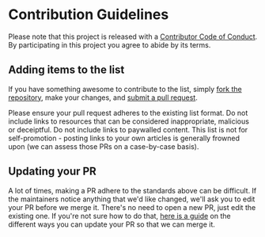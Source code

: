 # Contribution Guidelines

Please note that this project is released with a
[Contributor Code of Conduct](code-of-conduct.md). By participating in this
project you agree to abide by its terms.

## Adding items to the list

If you have something awesome to contribute to the list, simply [fork the repository](https://help.github.com/en/articles/fork-a-repo), make your changes, and [submit a pull request](https://help.github.com/en/articles/creating-a-pull-request).

Please ensure your pull request adheres to the existing list format. Do not include links to resources that can be considered inappropriate, malicious or deceiptful. Do not include links to paywalled content. This list is not for self-promotion - posting links to your own articles is generally frowned upon (we can assess those PRs on a case-by-case basis).

## Updating your PR

A lot of times, making a PR adhere to the standards above can be difficult.
If the maintainers notice anything that we'd like changed, we'll ask you to
edit your PR before we merge it. There's no need to open a new PR, just edit
the existing one. If you're not sure how to do that,
[here is a guide](https://github.com/RichardLitt/knowledge/blob/master/github/amending-a-commit-guide.md)
on the different ways you can update your PR so that we can merge it.
